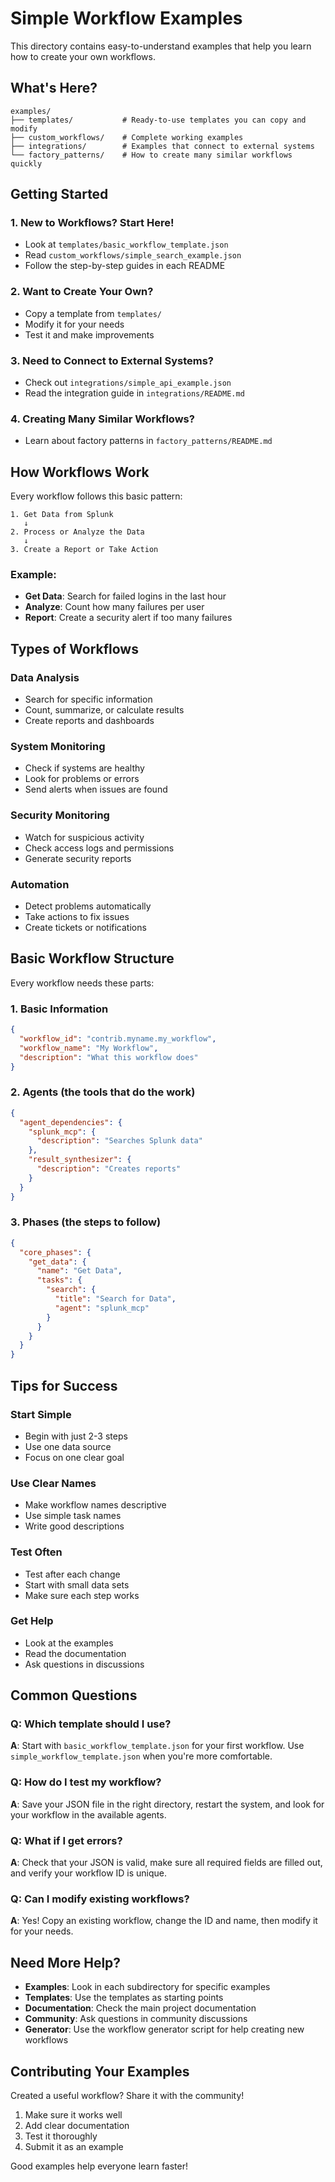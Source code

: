 # Simple Workflow Examples

This directory contains easy-to-understand examples that help you learn how to create your own workflows.

## What's Here?

```
examples/
├── templates/           # Ready-to-use templates you can copy and modify
├── custom_workflows/    # Complete working examples
├── integrations/        # Examples that connect to external systems
└── factory_patterns/    # How to create many similar workflows quickly
```

## Getting Started

### 1. New to Workflows? Start Here!
- Look at `templates/basic_workflow_template.json`
- Read `custom_workflows/simple_search_example.json`
- Follow the step-by-step guides in each README

### 2. Want to Create Your Own?
- Copy a template from `templates/`
- Modify it for your needs
- Test it and make improvements

### 3. Need to Connect to External Systems?
- Check out `integrations/simple_api_example.json`
- Read the integration guide in `integrations/README.md`

### 4. Creating Many Similar Workflows?
- Learn about factory patterns in `factory_patterns/README.md`

## How Workflows Work

Every workflow follows this basic pattern:

```
1. Get Data from Splunk
   ↓
2. Process or Analyze the Data
   ↓
3. Create a Report or Take Action
```

### Example:
- **Get Data**: Search for failed logins in the last hour
- **Analyze**: Count how many failures per user
- **Report**: Create a security alert if too many failures

## Types of Workflows

### Data Analysis
- Search for specific information
- Count, summarize, or calculate results
- Create reports and dashboards

### System Monitoring
- Check if systems are healthy
- Look for problems or errors
- Send alerts when issues are found

### Security Monitoring
- Watch for suspicious activity
- Check access logs and permissions
- Generate security reports

### Automation
- Detect problems automatically
- Take actions to fix issues
- Create tickets or notifications

## Basic Workflow Structure

Every workflow needs these parts:

### 1. Basic Information
```json
{
  "workflow_id": "contrib.myname.my_workflow",
  "workflow_name": "My Workflow",
  "description": "What this workflow does"
}
```

### 2. Agents (the tools that do the work)
```json
{
  "agent_dependencies": {
    "splunk_mcp": {
      "description": "Searches Splunk data"
    },
    "result_synthesizer": {
      "description": "Creates reports"
    }
  }
}
```

### 3. Phases (the steps to follow)
```json
{
  "core_phases": {
    "get_data": {
      "name": "Get Data",
      "tasks": {
        "search": {
          "title": "Search for Data",
          "agent": "splunk_mcp"
        }
      }
    }
  }
}
```

## Tips for Success

### Start Simple
- Begin with just 2-3 steps
- Use one data source
- Focus on one clear goal

### Use Clear Names
- Make workflow names descriptive
- Use simple task names
- Write good descriptions

### Test Often
- Test after each change
- Start with small data sets
- Make sure each step works

### Get Help
- Look at the examples
- Read the documentation
- Ask questions in discussions

## Common Questions

### Q: Which template should I use?
**A**: Start with `basic_workflow_template.json` for your first workflow. Use `simple_workflow_template.json` when you're more comfortable.

### Q: How do I test my workflow?
**A**: Save your JSON file in the right directory, restart the system, and look for your workflow in the available agents.

### Q: What if I get errors?
**A**: Check that your JSON is valid, make sure all required fields are filled out, and verify your workflow ID is unique.

### Q: Can I modify existing workflows?
**A**: Yes! Copy an existing workflow, change the ID and name, then modify it for your needs.

## Need More Help?

- **Examples**: Look in each subdirectory for specific examples
- **Templates**: Use the templates as starting points
- **Documentation**: Check the main project documentation
- **Community**: Ask questions in community discussions
- **Generator**: Use the workflow generator script for help creating new workflows

## Contributing Your Examples

Created a useful workflow? Share it with the community!

1. Make sure it works well
2. Add clear documentation
3. Test it thoroughly
4. Submit it as an example

Good examples help everyone learn faster!
